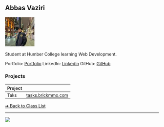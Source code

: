 <style>@import url("//readme.codeadam.ca/readme.css");</style>

## Abbas Vaziri

![Abhiraj](../images/Abhiraj.jpg)

Student at Humber College learning Web Development.

Portfolio: [Portfolio](https:https://abhiraj1322.github.io/Markdown-Portfolio/)
LinkedIn: [LinkedIn](https://www.linkedin.com/in/abhiraj-abhiraj-6129402b6/)
GitHub: [GitHub](https://github.com/Abhiraj1322?tab=repositories)

### Projects

| Project |                                          |
| ------- | ---------------------------------------- |
| Taks    | [tasks.brickmmo.com](https://tasks.brickmmo.com/) |

[&#10132; Back to Class List](/)

---

<a href="https://brickmmo.com">
<img src="https://brickmmo.com/images/brickmmo-logo-horizontal.jpg" width="100">
</a>
